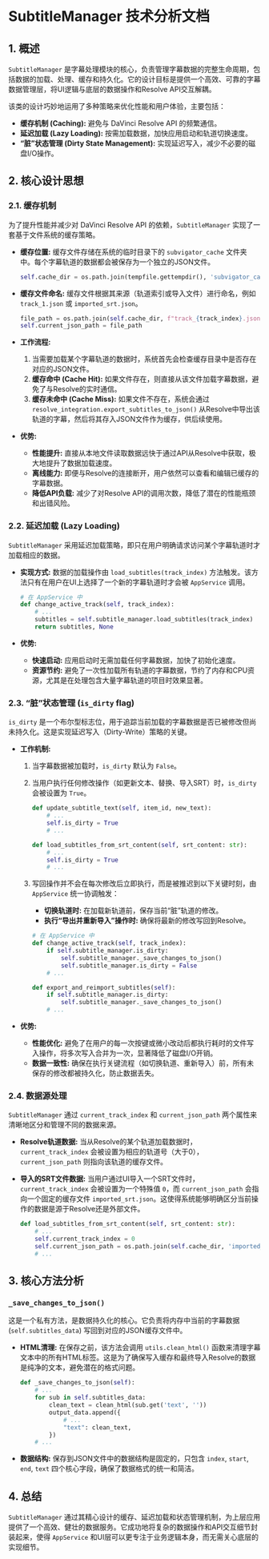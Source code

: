 # SubtitleManager 技术分析文档

## 1. 概述

`SubtitleManager` 是字幕处理模块的核心，负责管理字幕数据的完整生命周期，包括数据的加载、处理、缓存和持久化。它的设计目标是提供一个高效、可靠的字幕数据管理层，将UI逻辑与底层的数据操作和Resolve API交互解耦。

该类的设计巧妙地运用了多种策略来优化性能和用户体验，主要包括：

*   **缓存机制 (Caching):** 避免与 DaVinci Resolve API 的频繁通信。
*   **延迟加载 (Lazy Loading):** 按需加载数据，加快应用启动和轨道切换速度。
*   **“脏”状态管理 (Dirty State Management):** 实现延迟写入，减少不必要的磁盘I/O操作。

## 2. 核心设计思想

### 2.1. 缓存机制

为了提升性能并减少对 DaVinci Resolve API 的依赖，`SubtitleManager` 实现了一套基于文件系统的缓存策略。

*   **缓存位置:** 缓存文件存储在系统的临时目录下的 `subvigator_cache` 文件夹中。每个字幕轨道的数据都会被保存为一个独立的JSON文件。

    ```python
    self.cache_dir = os.path.join(tempfile.gettempdir(), 'subvigator_cache')
    ```

*   **缓存文件命名:** 缓存文件根据其来源（轨道索引或导入文件）进行命名，例如 `track_1.json` 或 `imported_srt.json`。

    ```python
    file_path = os.path.join(self.cache_dir, f"track_{track_index}.json")
    self.current_json_path = file_path
    ```

*   **工作流程:**
    1.  当需要加载某个字幕轨道的数据时，系统首先会检查缓存目录中是否存在对应的JSON文件。
    2.  **缓存命中 (Cache Hit):** 如果文件存在，则直接从该文件加载字幕数据，避免了与Resolve的实时通信。
    3.  **缓存未命中 (Cache Miss):** 如果文件不存在，系统会通过 `resolve_integration.export_subtitles_to_json()` 从Resolve中导出该轨道的字幕，然后将其存入JSON文件作为缓存，供后续使用。

*   **优势:**
    *   **性能提升:** 直接从本地文件读取数据远快于通过API从Resolve中获取，极大地提升了数据加载速度。
    *   **离线能力:** 即便与Resolve的连接断开，用户依然可以查看和编辑已缓存的字幕数据。
    *   **降低API负载:** 减少了对Resolve API的调用次数，降低了潜在的性能瓶颈和出错风险。

### 2.2. 延迟加载 (Lazy Loading)

`SubtitleManager` 采用延迟加载策略，即只在用户明确请求访问某个字幕轨道时才加载相应的数据。

*   **实现方式:** 数据的加载操作由 `load_subtitles(track_index)` 方法触发。该方法只有在用户在UI上选择了一个新的字幕轨道时才会被 `AppService` 调用。

    ```python
    # 在 AppService 中
    def change_active_track(self, track_index):
        # ...
        subtitles = self.subtitle_manager.load_subtitles(track_index)
        return subtitles, None
    ```

*   **优势:**
    *   **快速启动:** 应用启动时无需加载任何字幕数据，加快了初始化速度。
    *   **资源节约:** 避免了一次性加载所有轨道的字幕数据，节约了内存和CPU资源，尤其是在处理包含大量字幕轨道的项目时效果显著。

### 2.3. “脏”状态管理 (`is_dirty` flag)

`is_dirty` 是一个布尔型标志位，用于追踪当前加载的字幕数据是否已被修改但尚未持久化。这是实现延迟写入（Dirty-Write）策略的关键。

*   **工作机制:**
    1.  当字幕数据被加载时，`is_dirty` 默认为 `False`。
    2.  当用户执行任何修改操作（如更新文本、替换、导入SRT）时，`is_dirty` 会被设置为 `True`。

        ```python
        def update_subtitle_text(self, item_id, new_text):
            # ...
            self.is_dirty = True
            # ...

        def load_subtitles_from_srt_content(self, srt_content: str):
            # ...
            self.is_dirty = True
            # ...
        ```
    3.  写回操作并不会在每次修改后立即执行，而是被推迟到以下关键时刻，由 `AppService` 统一协调触发：
        *   **切换轨道时:** 在加载新轨道前，保存当前“脏”轨道的修改。
        *   **执行“导出并重新导入”操作时:** 确保将最新的修改写回到Resolve。

        ```python
        # 在 AppService 中
        def change_active_track(self, track_index):
            if self.subtitle_manager.is_dirty:
                self.subtitle_manager._save_changes_to_json()
                self.subtitle_manager.is_dirty = False
            # ...

        def export_and_reimport_subtitles(self):
            if self.subtitle_manager.is_dirty:
                self.subtitle_manager._save_changes_to_json()
            # ...
        ```

*   **优势:**
    *   **性能优化:** 避免了在用户的每一次按键或微小改动后都执行耗时的文件写入操作，将多次写入合并为一次，显著降低了磁盘I/O开销。
    *   **数据一致性:** 确保在执行关键流程（如切换轨道、重新导入）前，所有未保存的修改都被持久化，防止数据丢失。

### 2.4. 数据源处理

`SubtitleManager` 通过 `current_track_index` 和 `current_json_path` 两个属性来清晰地区分和管理不同的数据来源。

*   **Resolve轨道数据:** 当从Resolve的某个轨道加载数据时，`current_track_index` 会被设置为相应的轨道号（大于0），`current_json_path` 则指向该轨道的缓存文件。
*   **导入的SRT文件数据:** 当用户通过UI导入一个SRT文件时，`current_track_index` 会被设置为一个特殊值 `0`，而 `current_json_path` 会指向一个固定的缓存文件 `imported_srt.json`。这使得系统能够明确区分当前操作的数据是源于Resolve还是外部文件。

    ```python
    def load_subtitles_from_srt_content(self, srt_content: str):
        # ...
        self.current_track_index = 0
        self.current_json_path = os.path.join(self.cache_dir, 'imported_srt.json')
        # ...
    ```

## 3. 核心方法分析

### `_save_changes_to_json()`

这是一个私有方法，是数据持久化的核心。它负责将内存中当前的字幕数据 (`self.subtitles_data`) 写回到对应的JSON缓存文件中。

*   **HTML清理:** 在保存之前，该方法会调用 `utils.clean_html()` 函数来清理字幕文本中的所有HTML标签。这是为了确保写入缓存和最终导入Resolve的数据是纯净的文本，避免潜在的格式问题。

    ```python
    def _save_changes_to_json(self):
        # ...
        for sub in self.subtitles_data:
            clean_text = clean_html(sub.get('text', ''))
            output_data.append({
                # ...
                "text": clean_text,
            })
        # ...
    ```

*   **数据结构:** 保存到JSON文件中的数据结构是固定的，只包含 `index`, `start`, `end`, `text` 四个核心字段，确保了数据格式的统一和简洁。

## 4. 总结

`SubtitleManager` 通过其精心设计的缓存、延迟加载和状态管理机制，为上层应用提供了一个高效、健壮的数据服务。它成功地将复杂的数据操作和API交互细节封装起来，使得 `AppService` 和UI层可以更专注于业务逻辑本身，而无需关心底层的实现细节。